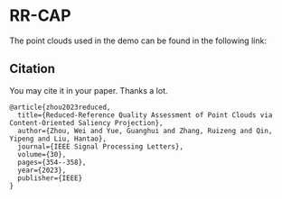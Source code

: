 # RR-CAP
The point clouds used in the demo can be found in the following link:



## Citation
You may cite it in your paper. Thanks a lot.

```
@article{zhou2023reduced,
  title={Reduced-Reference Quality Assessment of Point Clouds via Content-Oriented Saliency Projection},
  author={Zhou, Wei and Yue, Guanghui and Zhang, Ruizeng and Qin, Yipeng and Liu, Hantao},
  journal={IEEE Signal Processing Letters},
  volume={30},
  pages={354--358},
  year={2023},
  publisher={IEEE}
}
```
